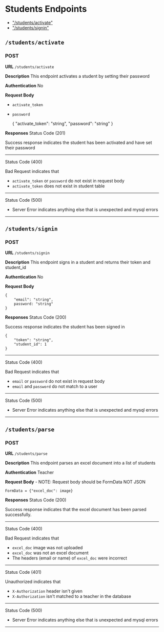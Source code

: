 # Students Endpoints

- ["/students/activate"](#/students/activate)
- ["/students/signin"](#/students/signin)

## `/students/activate`

### POST

**URL** `/students/activate`

**Description** This endpoint activates a student by setting their password

**Authentication** No

**Request Body**

- `activate_token`
- `password`

  {
  "activate_token": "string",
  "password": "string"
  }

**Responses**
Status Code (201)

Success response indicates the student has been activated and have set their password

---

Status Code (400)

Bad Request indicates that

- `activate_token` or `password` do not exist in request body
- `activate_token` does not exist in student table

---

Status Code (500)

- Server Error indicates anything else that is unexpected and mysql errors

---

## `/students/signin`

### POST

**URL** `/students/signin`

**Description** This endpoint signs in a student and returns their token and student_id

**Authentication** No

**Request Body**

    {
        "email": "string",
        password: "string"
    }

**Responses**
Status Code (200)

Success response indicates the student has been signed in

    {
        "token": "string",
        "student_id": 1
    }

---

Status Code (400)

Bad Request indicates that

- `email` or `password` do not exist in request body
- `email` and `password` do not match to a user

---

Status Code (500)

- Server Error indicates anything else that is unexpected and mysql errors

---

## `/students/parse`

### POST

**URL** `/students/parse`

**Description** This endpoint parses an excel document into a list of students

**Authentication** Teacher

**Request Body** - NOTE: Request body should be FormData NOT JSON

    FormData = {"excel_doc": image}

**Responses**
Status Code (200)

Success response indicates that the excel document has been parsed successfully.

---

Status Code (400)

Bad Request indicates that

- `excel_doc` image was not uploaded
- `excel_doc` was not an excel document
- The headers (email or name) of `excel_doc` were incorrect

---

Status Code (401)

Unauthorized indicates that

- `X-Authorization` header isn't given
- `X-Authorization` isn't matched to a teacher in the database

---

Status Code (500)

- Server Error indicates anything else that is unexpected and mysql errors

---
